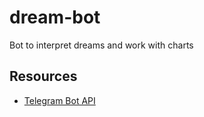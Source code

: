 # dream-bot

Bot to interpret dreams and work with charts

## Resources

- [Telegram Bot API](https://telegram-bot-api.vercel.app/#/)